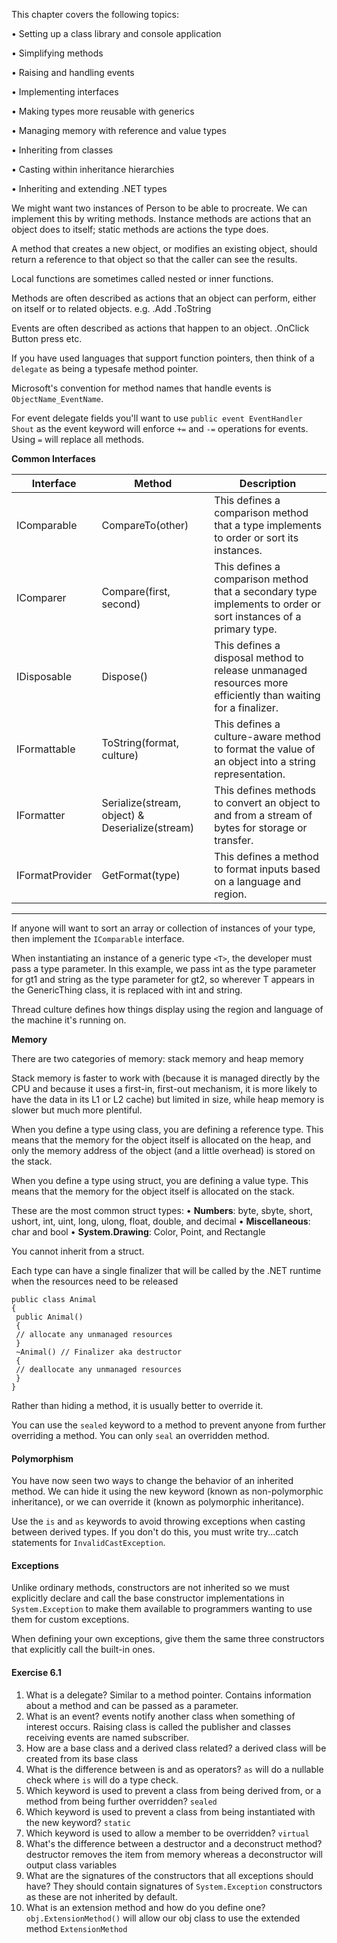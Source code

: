 This chapter covers the following topics:

• Setting up a class library and console application

• Simplifying methods

• Raising and handling events

• Implementing interfaces

• Making types more reusable with generics

• Managing memory with reference and value types

• Inheriting from classes

• Casting within inheritance hierarchies

• Inheriting and extending .NET types



We might want two instances of Person to be able to procreate. We can implement this by writing methods. Instance methods are actions that an object does to itself; static methods are actions the type does. 

A method that creates a new object, or modifies an existing object, should return a reference to that object so that the caller can see the results.

Local functions are sometimes called nested or inner functions.

Methods are often described as actions that an object can perform, either on itself or to related objects. e.g. .Add .ToString

Events are often described as actions that happen to an object. .OnClick Button press etc.

If you have used languages that support function pointers, then think of a `delegate` as being a typesafe method pointer.

Microsoft's convention for method names that handle events is `ObjectName_EventName`.

For event delegate fields you'll want to use `public event EventHandler Shout` as the event keyword will enforce `+=` and `-=` operations for events. Using `=` will replace all methods.

**Common Interfaces**

| Interface       | Method                                          | Description                                                                                                     |
| --------------- | ----------------------------------------------- | --------------------------------------------------------------------------------------------------------------- |
| IComparable     | CompareTo(other)                                | This defines a comparison method that a type implements to order or sort its instances.                         |
| IComparer       | Compare(first, second)                          | This defines a comparison method that a secondary type implements to order or sort instances of a primary type. |
| IDisposable     | Dispose()                                       | This defines a disposal method to release unmanaged resources more efficiently than waiting for a finalizer.    |
| IFormattable    | ToString(format, culture)                       | This defines a culture-aware method to format the value of an object into a string representation.              |
| IFormatter      | Serialize(stream, object) & Deserialize(stream) | This defines methods to convert an object to and from a stream of bytes for storage or transfer.                |
| IFormatProvider | GetFormat(type)                                 | This defines a method to format inputs based on a language and region.                                          |
<hr/>

If anyone will want to sort an array or collection of instances of your type, then implement the `IComparable` interface.

When instantiating an instance of a generic type `<T>`, the developer
must pass a type parameter. In this example, we pass int as the
type parameter for gt1 and string as the type parameter for gt2,
so wherever T appears in the GenericThing class, it is replaced with
int and string.

Thread culture defines how things display using the region and language of the machine it's running on.

**Memory**

There are two categories of memory: stack memory and heap memory

Stack memory is faster to work with (because it is managed directly by the CPU and because it uses a first-in, first-out mechanism, it is more likely to have the data
in its L1 or L2 cache) but limited in size, while heap memory is slower but much
more plentiful.

When you define a type using class, you are defining a reference type. This means that the memory for the object itself is allocated on the heap, and only the memory address of the object (and a little overhead) is stored on the stack.

When you define a type using struct, you are defining a value type. This means that the memory for the object itself is allocated on the stack.

These are the most common struct types:
• **Numbers**: byte, sbyte, short, ushort, int, uint, long, ulong, float, double, and decimal
• **Miscellaneous**: char and bool
• **System.Drawing**: Color, Point, and Rectangle

You cannot inherit from a struct.

Each type can have a single finalizer that will be called by the .NET runtime when the resources need to be released

```
public class Animal
{
 public Animal()
 {
 // allocate any unmanaged resources
 }
 ~Animal() // Finalizer aka destructor
 {
 // deallocate any unmanaged resources
 }
}
```

Rather than hiding a method, it is usually better to override it.

You can use the `sealed` keyword to a method to prevent anyone from further overriding a method. You can only `seal` an overridden method.

#### Polymorphism

You have now seen two ways to change the behavior of an inherited method. We can hide it using the new keyword (known as non-polymorphic inheritance), or we can override it (known as polymorphic inheritance).

Use the `is` and `as` keywords to avoid throwing exceptions when casting between derived types. If you don't do this, you must write try...catch statements for `InvalidCastException`.

#### Exceptions

Unlike ordinary methods, constructors are not inherited so we must explicitly declare and call the base constructor implementations in `System.Exception` to make them available to programmers wanting to use them for custom exceptions. 

When defining your own exceptions, give them the same three constructors that explicitly call the built-in ones.

#### Exercise 6.1

1. What is a delegate? Similar to a method pointer. Contains information about a method and can be passed as a parameter.
2. What is an event? events notify another class when something of interest occurs. Raising class is called the publisher and classes receiving events are named subscriber.
3. How are a base class and a derived class related? a derived class will be created from its base class
4. What is the difference between is and as operators? `as` will do a nullable check where `is` will do a type check.
5. Which keyword is used to prevent a class from being derived from,
or a method from being further overridden? `sealed`
6. Which keyword is used to prevent a class from being instantiated with the
new keyword? `static`
7. Which keyword is used to allow a member to be overridden? `virtual`
8. What's the difference between a destructor and a deconstruct method? destructor removes the item from memory whereas a deconstructor will output class variables 
9. What are the signatures of the constructors that all exceptions should
have? They should contain signatures of `System.Exception` constructors as these are not inherited by default.
10. What is an extension method and how do you define one? `obj.ExtensionMethod()` will allow our obj class to use the extended method `ExtensionMethod`